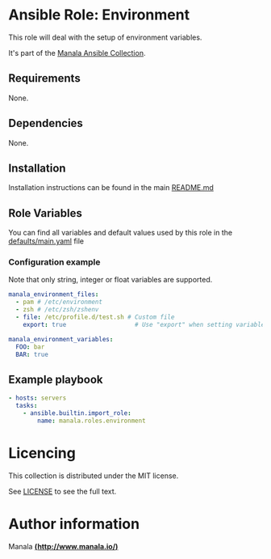 # Ansible Role: Environment

This role will deal with the setup of environment variables.

It's part of the [Manala Ansible Collection](https://galaxy.ansible.com/manala/roles).

## Requirements

None.

## Dependencies

None.

## Installation

Installation instructions can be found in the main [README.md](https://github.com/manala/ansible-roles/blob/main/README.md)

## Role Variables

You can find all variables and default values used by this role in the [defaults/main.yaml](./defaults/main.yaml) file

### Configuration example

Note that only string, integer or float variables are supported.

```yaml
manala_environment_files:
  - pam # /etc/environment
  - zsh # /etc/zsh/zshenv
  - file: /etc/profile.d/test.sh # Custom file
    export: true                   # Use "export" when setting variable

manala_environment_variables:
  FOO: bar
  BAR: true
```

## Example playbook

```yaml
- hosts: servers
  tasks:
    - ansible.builtin.import_role:  
        name: manala.roles.environment
```

# Licencing

This collection is distributed under the MIT license.

See [LICENSE](https://opensource.org/licenses/MIT) to see the full text.

# Author information

Manala [**(http://www.manala.io/)**](http://www.manala.io)
